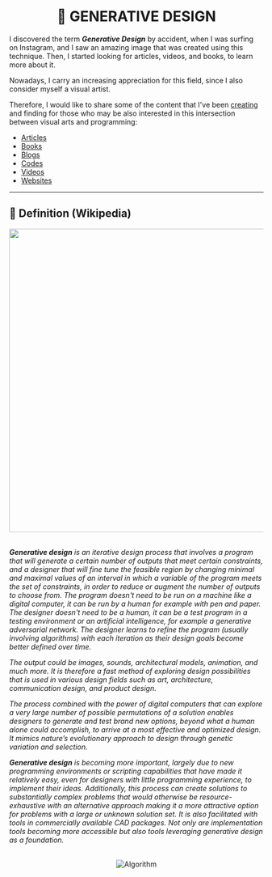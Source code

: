 <h1 align="center">🎨 GENERATIVE DESIGN</h1>

I discovered the term **_Generative Design_** by accident, when I was surfing on Instagram, and I saw an amazing image that was created using this technique. Then, I started looking for articles, videos, and books, to learn more about it.

Nowadays, I carry an increasing appreciation for this field, since I also consider myself a visual artist.

Therefore, I would like to share some of the content that I've been [creating](https://github.com/DanielBrito/creative-coding-experiments) and finding for those who may be also interested in this intersection between visual arts and programming:

- [Articles](https://github.com/DanielBrito/generative-design/tree/master/Articles)
- [Books](https://github.com/DanielBrito/generative-design/tree/master/Books)
- [Blogs](https://github.com/DanielBrito/generative-design/tree/master/Blogs)
- [Codes](https://github.com/DanielBrito/generative-design/tree/master/Codes)
- [Videos](https://github.com/DanielBrito/generative-design/tree/master/Videos)
- [Websites](https://github.com/DanielBrito/generative-design/tree/master/Websites)

---

<h2>🔎 Definition (Wikipedia)</h2>

<div align="center">
	<img src="https://2.bp.blogspot.com/-27_xMx0HSq0/Wn88xGVrYGI/AAAAAAAAQ3I/mU9TpaKnHqc39cE4uGcUp9cjLKxtHE8ZgCLcBGAs/s400/generative%2Bdesign.png" width="600">
</div>

<br>

_**Generative design** is an iterative design process that involves a program that will generate a certain number of outputs that meet certain constraints, and a designer that will fine tune the feasible region by changing minimal and maximal values of an interval in which a variable of the program meets the set of constraints, in order to reduce or augment the number of outputs to choose from. The program doesn't need to be run on a machine like a digital computer, it can be run by a human for example with pen and paper. The designer doesn't need to be a human, it can be a test program in a testing environment or an artificial intelligence, for example a generative adversarial network. The designer learns to refine the program (usually involving algorithms) with each iteration as their design goals become better defined over time._

_The output could be images, sounds, architectural models, animation, and much more. It is therefore a fast method of exploring design possibilities that is used in various design fields such as art, architecture, communication design, and product design._

_The process combined with the power of digital computers that can explore a very large number of possible permutations of a solution enables designers to generate and test brand new options, beyond what a human alone could accomplish, to arrive at a most effective and optimized design. It mimics nature’s evolutionary approach to design through genetic variation and selection._

_**Generative design** is becoming more important, largely due to new programming environments or scripting capabilities that have made it relatively easy, even for designers with little programming experience, to implement their ideas. Additionally, this process can create solutions to substantially complex problems that would otherwise be resource-exhaustive with an alternative approach making it a more attractive option for problems with a large or unknown solution set. It is also facilitated with tools in commercially available CAD packages. Not only are implementation tools becoming more accessible but also tools leveraging generative design as a foundation._

<br>

<div align="center">
    <img alt="Algorithm" src="https://4.bp.blogspot.com/-z-VkSnTmMos/WoGVe-L8OvI/AAAAAAAAQ4w/wc8JNrM30o4afJEgnea2tl2GVoNTuwgmgCLcBGAs/s1600/Generative_Design_Process.png" />   
</div>
